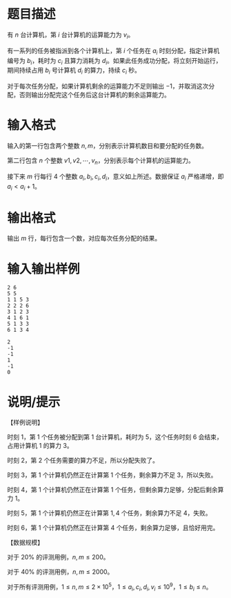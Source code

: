 # 题目描述

有 $n$ 台计算机，第 $i$ 台计算机的运算能力为 $v_i$。

有一系列的任务被指派到各个计算机上，第 $i$ 个任务在 $a_i$ 时刻分配，指定计算机编号为 $b_i$，耗时为 $c_i$ 且算力消耗为 $d_i$。如果此任务成功分配，将立刻开始运行，期间持续占用 $b_i$ 号计算机 $d_i$ 的算力，持续 $c_i$ 秒。

对于每次任务分配，如果计算机剩余的运算能力不足则输出 $-1$，并取消这次分配，否则输出分配完这个任务后这台计算机的剩余运算能力。

# 输入格式

输入的第一行包含两个整数 $n,m$，分别表示计算机数目和要分配的任务数。

第二行包含 $n$ 个整数 $v1,v2,\cdots,v_n$，分别表示每个计算机的运算能力。

接下来 $m$ 行每行 $4$ 个整数 $a_i,b_i,c_i,d_i$，意义如上所述。数据保证 $a_i$ 严格递增，即 $a_i<a_i+1$。

# 输出格式

输出 $m$ 行，每行包含一个数，对应每次任务分配的结果。

# 输入输出样例

```input1
2 6
5 5
1 1 5 3
2 2 2 6
3 1 2 3
4 1 6 1
5 1 3 3
6 1 3 4
```

```output1
2
-1
-1
1
-1
0
```

# 说明/提示

【样例说明】

时刻 $1$，第 $1$ 个任务被分配到第 $1$ 台计算机，耗时为 $5$，这个任务时刻 $6$ 会结束，占用计算机 $1$ 的算力 $3$。

时刻 $2$，第 $2$ 个任务需要的算力不足，所以分配失败了。

时刻 $3$，第 $1$ 个计算机仍然正在计算第 $1$ 个任务，剩余算力不足 $3$，所以失败。

时刻 $4$，第 $1$ 个计算机仍然正在计算第 $1$ 个任务，但剩余算力足够，分配后剩余算力 $1$。

时刻 $5$，第 $1$ 个计算机仍然正在计算第 $1,4$ 个任务，剩余算力不足 $4$，失败。

时刻 $6$，第 $1$ 个计算机仍然正在计算第 $4$ 个任务，剩余算力足够，且恰好用完。

【数据规模】

对于 $20 \%$ 的评测用例，$n,m \leq 200$。

对于 $40 \%$ 的评测用例，$n,m \leq 2000$。

对于所有评测用例，$1 \leq n,m \leq 2 \times {10}^5$，$1 \leq a_i,c_i,d_i,v_i \leq {10}^9$，$1 \leq b_i \leq n$。
